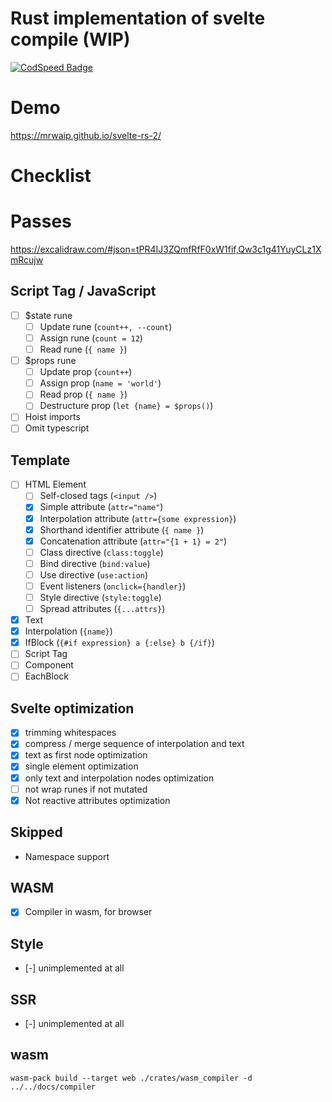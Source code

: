 # Rust implementation of svelte compile (WIP)

[![CodSpeed Badge](https://img.shields.io/endpoint?url=https://codspeed.io/badge.json)](https://codspeed.io/MrWaip/svelte-rs-2)

# Demo

https://mrwaip.github.io/svelte-rs-2/

# Checklist

# Passes

https://excalidraw.com/#json=tPR4IJ3ZQmfRfF0xW1fif,Qw3c1g41YuyCLz1XmRcujw

## Script Tag / JavaScript

- [ ] $state rune
  - [ ] Update rune (`count++, --count`)
  - [ ] Assign rune (`count = 12`)
  - [ ] Read rune (`{ name }`)
- [ ] $props rune
  - [ ] Update prop (`count++`)
  - [ ] Assign prop (`name = 'world'`)
  - [ ] Read prop (`{ name }`)
  - [ ] Destructure prop (`let {name} = $props()`)
- [ ] Hoist imports
- [ ] Omit typescript

## Template

- [ ] HTML Element
  - [ ] Self-closed tags (`<input />`)
  - [x] Simple attribute (`attr="name"`)
  - [x] Interpolation attribute (`attr={some expression}`)
  - [x] Shorthand identifier attribute (`{ name }`)
  - [x] Concatenation attribute (`attr="{1 + 1} = 2"`)
  - [ ] Class directive (`class:toggle`)
  - [ ] Bind directive (`bind:value`)
  - [ ] Use directive (`use:action`)
  - [ ] Event listeners (`onclick={handler}`)
  - [ ] Style directive (`style:toggle`)
  - [ ] Spread attributes (`{...attrs}`)
- [x] Text
- [x] Interpolation (`{name}`)
- [x] IfBlock (`{#if expression} a {:else} b {/if}`)
- [ ] Script Tag
- [ ] Component
- [ ] EachBlock

## Svelte optimization

- [x] trimming whitespaces
- [x] compress / merge sequence of interpolation and text
- [x] text as first node optimization
- [x] single element optimization
- [x] only text and interpolation nodes optimization
- [ ] not wrap runes if not mutated
- [x] Not reactive attributes optimization

## Skipped

- Namespace support

## WASM

- [x] Compiler in wasm, for browser

## Style

- [-] unimplemented at all

## SSR

- [-] unimplemented at all


## wasm 

```
wasm-pack build --target web ./crates/wasm_compiler -d ../../docs/compiler
```